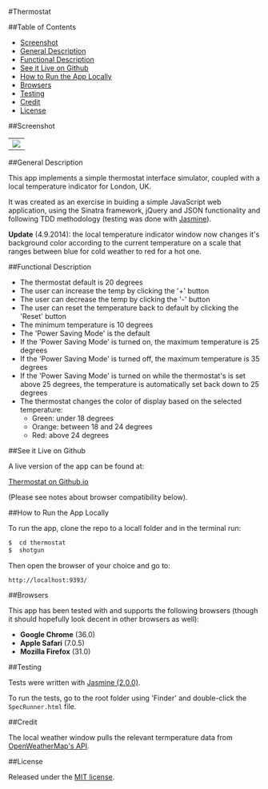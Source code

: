 #Thermostat

##Table of Contents

* [Screenshot](#screenshot)
* [General Description](#general-description)
* [Functional Description](#functional-description)
* [See it Live on Github](#see-it-live-on-github)
* [How to Run the App Locally](#how-to-run-the-app-locally)
* [Browsers](#browsers)
* [Testing](#testing)
* [Credit](#credit)
* [License](#license)


##Screenshot

<table>
	<tr>
		<td align="center">
			<a href="https://raw.githubusercontent.com/nadavmatalon/thermostat/master/public/images/thermostat.png">
				<img src="https://raw.githubusercontent.com/nadavmatalon/thermostat/master/public/images/thermostat.png">
			</a>
		</td>
	</tr>
</table>

##General Description

This app implements a simple thermostat interface simulator, coupled with a
local temperature indicator for London, UK.

It was created as an exercise in buiding a simple JavaScript web application, 
using the Sinatra framework, jQuery and JSON functionality and following TDD methodology 
(testing was done with [Jasmine](http://jasmine.github.io/2.0/introduction.html)). 

__Update__ (4.9.2014): the local temperature indicator window now changes it's background 
color according to the current temperature on a scale that ranges between blue for cold weather
to red for a hot one.


##Functional Description

* The thermostat default is 20 degrees
* The user can increase the temp by clicking the '+' button
* The user can decrease the temp by clicking the '-' button
* The user can reset the temperature back to default by clicking the 'Reset' button
* The minimum temperature is 10 degrees
* The 'Power Saving Mode' is the default
* If the 'Power Saving Mode' is turned on, the maximum temperature is 25 degrees
* If the 'Power Saving Mode' is turned off, the maximum temperature is 35 degrees
* If the 'Power Saving Mode' is turned on while the thermostat's is set
  above 25 degrees, the temperature is automatically set back down to 25 degrees
* The thermostat changes the color of display based on the selected temperature:
    * Green: under 18 degrees
    * Orange: between 18 and 24 degrees
    * Red: above 24 degrees


##See it Live on Github
			
A live version of the app can be found at:

[Thermostat on Github.io](http://nadavmatalon.github.io/thermostat/)

(Please see notes about browser compatibility below).


##How to Run the App Locally

To run the app, clone the repo to a locall folder and in the terminal run:

```bash
$  cd thermostat
$  shotgun
```

Then open the browser of your choice and go to:
```
http://localhost:9393/
```

##Browsers

This app has been tested with and supports the following browsers (though
it should hopefully look decent in other browsers as well):

* __Google Chrome__ (36.0)
* __Apple Safari__ (7.0.5)
* __Mozilla Firefox__ (31.0)


##Testing

Tests were written with [Jasmine (2.0.0)](http://jasmine.github.io/2.0/introduction.html).

To run the tests, go to the root folder using 'Finder' and double-click the 
`SpecRunner.html` file.


##Credit

The local weather window pulls the relevant termperature data 
from [OpenWeatherMap's API](http://openweathermap.org/).


##License

<p>Released under the <a href="http://www.opensource.org/licenses/MIT">MIT license</a>.</p>



